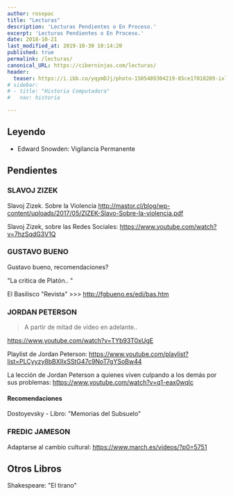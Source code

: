 ```yaml
---
author: rosepac
title: "Lecturas"
description: 'Lecturas Pendientes o En Proceso.'
excerpt: 'Lecturas Pendientes o En Proceso.'
date: 2018-10-21
last_modified_at: 2019-10-30 10:14:20
published: true
permalink: /lecturas/
canonical_URL: https://ciberninjas.com/lecturas/
header:
  teaser: https://i.ibb.co/yqymDJj/photo-1505489304219-85ce17010209-ixlib-rb-1-2.jpg
# sidebar:
# - title: "Historia Computadora"
#   nav: historia

---
```


## Leyendo

* Edward Snowden: Vigilancia Permanente

## Pendientes

### SLAVOJ ZIZEK
Slavoj Zizek. Sobre la Violencia 
http://mastor.cl/blog/wp-content/uploads/2017/05/ZIZEK-Slavo-Sobre-la-violencia.pdf

Slavoj Zizek, sobre las Redes Sociales: https://www.youtube.com/watch?v=7hzSqdG3V1Q

### GUSTAVO BUENO
Gustavo bueno, recomendaciones? 

"La critica de Platón.. "

El Basilisco "Revista" >>> http://fgbueno.es/edi/bas.htm

### JORDAN PETERSON

> A partir de mitad de vídeo en adelante.. 

https://www.youtube.com/watch?v=TYb93T0xUgE

Playlist de Jordan Peterson: https://www.youtube.com/playlist?list=PLCyyzy8bBXIIxSStG47c9NoT7gYSoBw44

La lección de Jordan Peterson a quienes viven culpando a los demás por sus problemas: https://www.youtube.com/watch?v=q1-eax0wqlc

#### Recomendaciones

Dostoyevsky - Libro: "Memorias del Subsuelo"

### FREDIC JAMESON

Adaptarse al cambio cultural: https://www.march.es/videos/?p0=5751

## Otros Libros

Shakespeare: "El tirano"
